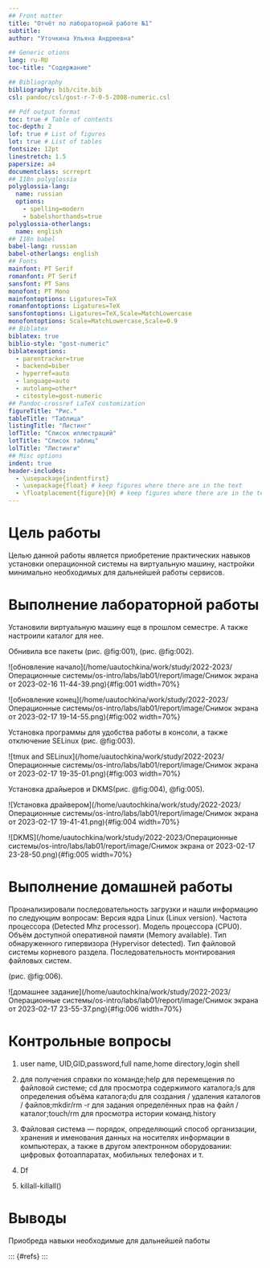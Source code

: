 ```yaml
---
## Front matter
title: "Отчёт по лабораторной работе №1"
subtitle: 
author: "Уточкина Ульяна Андреевна"

## Generic otions
lang: ru-RU
toc-title: "Содержание"

## Bibliography
bibliography: bib/cite.bib
csl: pandoc/csl/gost-r-7-0-5-2008-numeric.csl

## Pdf output format
toc: true # Table of contents
toc-depth: 2
lof: true # List of figures
lot: true # List of tables
fontsize: 12pt
linestretch: 1.5
papersize: a4
documentclass: scrreprt
## I18n polyglossia
polyglossia-lang:
  name: russian
  options:
	- spelling=modern
	- babelshorthands=true
polyglossia-otherlangs:
  name: english
## I18n babel
babel-lang: russian
babel-otherlangs: english
## Fonts
mainfont: PT Serif
romanfont: PT Serif
sansfont: PT Sans
monofont: PT Mono
mainfontoptions: Ligatures=TeX
romanfontoptions: Ligatures=TeX
sansfontoptions: Ligatures=TeX,Scale=MatchLowercase
monofontoptions: Scale=MatchLowercase,Scale=0.9
## Biblatex
biblatex: true
biblio-style: "gost-numeric"
biblatexoptions:
  - parentracker=true
  - backend=biber
  - hyperref=auto
  - language=auto
  - autolang=other*
  - citestyle=gost-numeric
## Pandoc-crossref LaTeX customization
figureTitle: "Рис."
tableTitle: "Таблица"
listingTitle: "Листинг"
lofTitle: "Список иллюстраций"
lotTitle: "Список таблиц"
lolTitle: "Листинги"
## Misc options
indent: true
header-includes:
  - \usepackage{indentfirst}
  - \usepackage{float} # keep figures where there are in the text
  - \floatplacement{figure}{H} # keep figures where there are in the text
---
```


# Цель работы
Целью данной работы является приобретение практических навыков установки операционной системы на виртуальную машину, настройки минимально необходимых для дальнейшей работы сервисов.


# Выполнение лабораторной работы
Установили виртуальную машину еще в прошлом семестре. А также настроили каталог для нее.

Обнивила все пакеты (рис. @fig:001), (рис. @fig:002).

![обновление начало](/home/uautochkina/work/study/2022-2023/Операционные системы/os-intro/labs/lab01/report/image/Снимок экрана от 2023-02-16 11-44-39.png){#fig:001 width=70%}

![обновление конец](/home/uautochkina/work/study/2022-2023/Операционные системы/os-intro/labs/lab01/report/image/Снимок экрана от 2023-02-17 19-14-55.png){#fig:002 width=70%}

Установка программы для удобства работы в консоли, а также отключение SELinux (рис. @fig:003).

![tmux and SELinux](/home/uautochkina/work/study/2022-2023/Операционные системы/os-intro/labs/lab01/report/image/Снимок экрана от 2023-02-17 19-35-01.png){#fig:003 width=70%}

Установка драйыеров и DKMS(рис. @fig:004), @fig:005).

![Установка драйвером](/home/uautochkina/work/study/2022-2023/Операционные системы/os-intro/labs/lab01/report/image/Снимок экрана от 2023-02-17 19-41-41.png){#fig:004 width=70%}

![DKMS](/home/uautochkina/work/study/2022-2023/Операционные системы/os-intro/labs/lab01/report/image/Снимок экрана от 2023-02-17 23-28-50.png){#fig:005 width=70%}


# Выполнение домашней работы
Проанализировали последовательность загрузки и  нашли информацию по следующим вопросам: 
        Версия ядра Linux (Linux version).
        Частота процессора (Detected Mhz processor).
        Модель процессора (CPU0).
        Объём доступной оперативной памяти (Memory available).
        Тип обнаруженного гипервизора (Hypervisor detected).
        Тип файловой системы корневого раздела.
        Последовательность монтирования файловых систем.

(рис. @fig:006).

![домашнее задание](/home/uautochkina/work/study/2022-2023/Операционные системы/os-intro/labs/lab01/report/image/Снимок экрана от 2023-02-17 23-55-37.png){#fig:006 width=70%}

# Контрольные вопросы

1. user name, UID,GID,password,full name,home directory,login shell

2. для получения справки по команде;help
для перемещения по файловой системе; cd
для просмотра содержимого каталога;ls
для определения объёма каталога;du
для создания / удаления каталогов / файлов;mkdir/rm -r
для задания определённых прав на файл / каталог;touch/rm
для просмотра истории команд.history

3. Файловая система — порядок, определяющий способ организации, хранения и именования данных на носителях информации в компьютерах, а также в другом электронном оборудовании: цифровых фотоаппаратах, мобильных телефонах и т.

4. Df

5. killall-killall()
# Выводы
Приобреда навыки необходимые для дальнейшей паботы



::: {#refs}
:::
